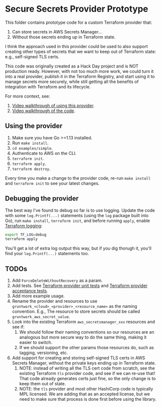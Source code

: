 # Secure Secrets Provider Prototype

This folder contains prototype code for a custom Terraform provider that:

1. Can store secrets in AWS Secrets Manager...
1. Without those secrets ending up in Terraform state.

I think the approach used in this provider could be used to also support creating other types of secrets that we want 
to keep out of Terraform state: e.g., self-signed TLS certs.

This code was originally created as a Hack Day project and is NOT production ready. However, with not too much more 
work, we could turn it into a real provider, publish it in the Terraform Registry, and start using it to manage secrets
more securely, while still getting all the benefits of integration with Terraform and its lifecycle.

For more context, see:

1. [Video walkthrough of using this provider](https://gruntwork-io.slack.com/archives/CM6RR6JE7/p1606062990018000).
1. [Video walkthrough of the code](https://gruntwork-io.slack.com/archives/CM6RR6JE7/p1606067481020600).



## Using the provider

1. Make sure you have Go >=1.13 installed.
1. Run `make install`.
1. `cd examples/simple`.
1. Authenticate to AWS on the CLI.    
1. `terraform init`.
1. `terraform apply`.
1. `terraform destroy`.

Every time you make a change to the provider code, re-run `make install` and `terraform init` to see your latest 
changes.




## Debugging the provider

The best way I've found to debug so far is to use logging. Update the code with some `log.Printf(...)` statements 
(using the `log` package built into Go), run `make install`, `terraform init`, and before running `apply`, enable
[Terraform logging](https://www.terraform.io/docs/internals/debugging.html):

```bash
export TF_LOG=debug
terraform apply
```

You'll get a lot of extra log output this way, but if you dig thorugh it, you'll find your `log.Printf(...)` statements
too.



## TODOs

1. Add `ForceDeleteWithoutRecovery` as a param.
1. Add tests. See [Terraform provider unit tests](https://www.terraform.io/docs/extend/testing/unit-testing.html) and
   [Terraform provider acceptance tests](https://www.terraform.io/docs/extend/testing/acceptance-tests/index.html).
1. Add more example usage.
1. Rename the provider and resources to use `gruntwork_<cloud>_<provider>_<resource_name>` as the naming convention. 
   E.g., The resource to store secrets should be called `gruntwork_aws_secret_value`.   
1. Look into the existing Terraform `aws_secretsmanager_xxx` resources and see if: 
    1. We should follow their naming conventions so our resources are an analogous but more secure way to do the same 
       thing, making it easier to switch.
    1. If we should support the other params those resources do, such as tagging, versioning, etc.
1. Add support for creating and storing self-signed TLS certs in AWS Secrets Manager, without  the private keys ending
   up in Terraform state. 
    1. NOTE: instead of writing all the TLS cert code from scratch, see the existing Terraform `tls`
       provider code, and see if we can re-use that! That code already generates certs just fine, so the only change is to
       keep them out of state.
    1. NOTE: the `tls` provider and most other HashiCorp code is typically MPL licensed. We are adding that as an 
       accepted license, but we need to make sure that process is done first before using the library.              


